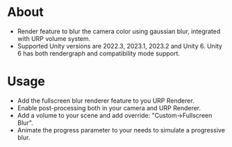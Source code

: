 # About

* Render feature to blur the camera color using gaussian blur, integrated with URP volume system.
* Supported Unity versions are 2022.3, 2023.1, 2023.2 and Unity 6. Unity 6 has both rendergraph and compatibility mode support.

# Usage

* Add the fullscreen blur renderer feature to you URP Renderer.
* Enable post-processing both in your camera and URP Renderer.
* Add a volume to your scene and add override: "Custom->Fullscreen Blur".
* Animate the progress parameter to your needs to simulate a progressive blur.